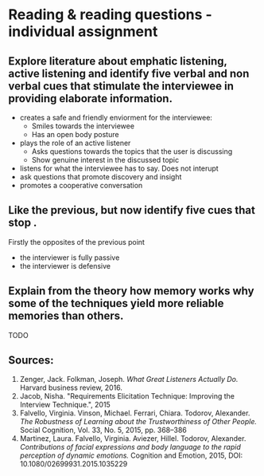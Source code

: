 # Reading & reading questions - individual assignment

## Explore literature about emphatic listening, active listening and identify five verbal and non verbal cues that stimulate the interviewee in providing elaborate information. 

- creates a safe and friendly enviorment for the interviewee:
    * Smiles towards the interviewee
    * Has an open body posture
- plays the role of an active listener
    * Asks questions towards the topics that the user is discussing
    * Show genuine interest in the discussed topic
- listens for what the interviewee has to say. Does not interupt
- ask questions that promote discovery and insight
- promotes a cooperative conversation


## Like the previous, but now identify five cues that stop .

Firstly the opposites of the previous point

- the interviewer is fully passive
- the interviewer is defensive

## Explain from the theory how memory works why some of the techniques yield more reliable memories than others.

TODO

## Sources:
1. Zenger, Jack. Folkman, Joseph. *What Great Listeners Actually Do.* Harvard business review, 2016.
2. Jacob, Nisha. "Requirements Elicitation Technique: Improving the Interview Technique.", 2015
3. Falvello, Virginia. Vinson, Michael. Ferrari, Chiara. Todorov, Alexander. *The Robustness of Learning about the
Trustworthiness of Other People.* Social Cognition, Vol. 33, No. 5, 2015, pp. 368–386
4. Martinez, Laura. Falvello, Virginia. Aviezer, Hillel. Todorov, Alexander. *Contributions of facial expressions and body language to the rapid perception of
dynamic emotions.* Cognition and Emotion, 2015, DOI: 10.1080/02699931.2015.1035229